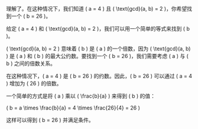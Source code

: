 <!-- 如果你只需要一个结果，且已知 \( a \) 和 \( \text{gcd}(a, b) \)，可以使用以下方法来求解一个 \( b \)：

1. 首先，因为 \( \text{gcd}(a, b) \) 是 \( a \) 和 \( b \) 的最大公约数，所以 \( b \) 必然是 \( a \) 的倍数。
2. 因为 \( \text{gcd}(a, b) \) 是 \( a \) 和 \( b \) 的最大公约数，所以 \( b \) 可以表示为 \( b = \text{gcd}(a, b) \times k \)，其中 \( k \) 是任意整数。
3. 因此， \( b = \text{gcd}(a, b) \times k \) 中的 \( k \) 可以选择为 \( \frac{a}{\text{gcd}(a, b)} \)。

所以一个可能的 \( b \) 是 \( b = \frac{a}{\text{gcd}(a, b)} \times \text{gcd}(a, b) \)。 -->
<!-- 
对，你是对的。\( a \) 不一定是 \( b \) 的倍数，因为 \( \text{gcd}(a, b) \) 是 \( a \) 和 \( b \) 的最大公约数，并不一定意味着 \( b \) 是 \( a \) 的倍数。

在这种情况下，如果你知道 \( a \) 和 \( \text{gcd}(a, b) \)，但不确定 \( a \) 是否为 \( b \) 的倍数，我们可以使用以下步骤来求解 \( b \)：

1. 计算 \( \frac{a}{\text{gcd}(a, b)} \)。
2. 将 \( \frac{a}{\text{gcd}(a, b)} \) 乘以 \( \text{gcd}(a, b) \)，得到 \( b \) 的一个可能值。

因此，一个可能的 \( b \) 是 \( b = \frac{a}{\text{gcd}(a, b)} \times \text{gcd}(a, b) \)。这里使用的假设是 \( \text{gcd}(a, b) \) 是 \( a \) 和 \( b \) 的最大公约数，且 \( a \) 和 \( \text{gcd}(a, b) \) 已知。 -->

理解了。在这种情况下，我们知道 \( a = 4 \) 且 \( \text{gcd}(a, b) = 2 \)，你希望找到一个 \( b = 26 \)。

给定 \( a = 4 \) 和 \( \text{gcd}(a, b) = 2 \)，我们可以用一个简单的等式来找到 \( b \)。

\( \text{gcd}(a, b) = 2 \) 意味着 \( b \) 是 \( a \) 的一个倍数，因为 \( \text{gcd}(a, b) \) 是 \( a \) 和 \( b \) 的最大公约数。要找到一个 \( b = 26 \)，我们需要考虑 \( a \) 与 \( b \) 之间的倍数关系。

在这种情况下，\( a = 4 \) 是 \( b = 26 \) 的约数。因此，\( b = 26 \) 可以通过 \( a = 4 \) 增加为 \( 26 \) 的倍数。

一个简单的方式是将 \( a \) 乘以 \( \frac{b}{a} \) 来得到 \( b \) 的值：

\( b = a \times \frac{b}{a} = 4 \times \frac{26}{4} = 26 \)

这样可以得到 \( b = 26 \) 并满足条件。

